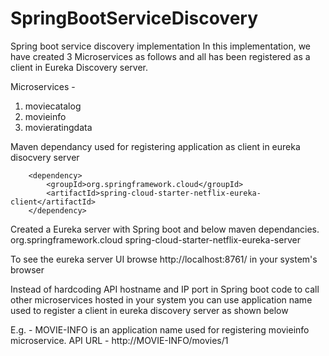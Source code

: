 # SpringBootServiceDiscovery
Spring boot service discovery implementation
In this implementation, we have created 3 Microservices as follows and all has been registered as a client in Eureka Discovery server.

Microservices - 
1) moviecatalog
2) movieinfo
3) movieratingdata

Maven dependancy used for registering application as client in eureka disocvery server

		<dependency>
			<groupId>org.springframework.cloud</groupId>
			<artifactId>spring-cloud-starter-netflix-eureka-client</artifactId>
		</dependency>
    
Created a Eureka server with Spring boot and below maven dependancies.
		<dependency>
			<groupId>org.springframework.cloud</groupId>
			<artifactId>spring-cloud-starter-netflix-eureka-server</artifactId>
		</dependency>

To see the eureka server UI browse http://localhost:8761/ in your system's browser

Instead of hardcoding API hostname and IP port in Spring boot code to call other microservices hosted in your system 
you can use application name used to register a client in eureka discovery server as shown below

E.g. - MOVIE-INFO is an application name used for registering movieinfo microservice.
API URL - http://MOVIE-INFO/movies/1


